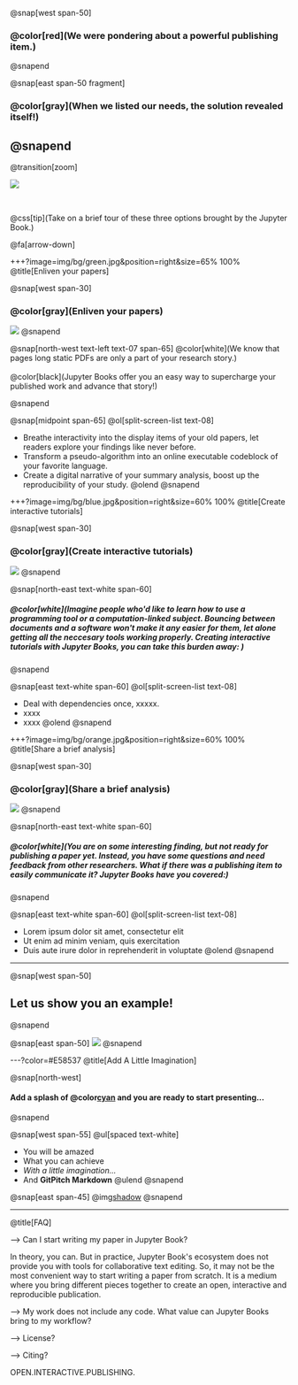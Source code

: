 @snap[west span-50]
### @color[red](We were pondering about a powerful publishing item.)
@snapend

@snap[east span-50 fragment]
### @color[gray](When we listed our needs, the solution revealed itself!)  
@snapend
---
@transition[zoom]


![](assets/img/cover.png)


<br>

@css[tip](Take on a brief tour of these three options brought by the Jupyter Book.)

@fa[arrow-down]


+++?image=img/bg/green.jpg&position=right&size=65% 100% 
@title[Enliven your papers]

@snap[west span-30]
### @color[gray](Enliven your papers)  
![](assets/img/leafgreen.png)
@snapend


@snap[north-west text-left text-07 span-65]
@color[white](We know that pages long static PDFs are only a part of your research story.)
<br>
<br>
@color[black](Jupyter Books offer you an easy way to supercharge your published work and advance that story!)

@snapend


@snap[midpoint span-65]
@ol[split-screen-list text-08]
- Breathe interactivity into the display items of your old papers, let readers explore your findings like never before. 
- Transform a pseudo-algorithm into an online executable codeblock of your favorite language.   
- Create a digital narrative of your summary analysis, boost up the reproducibility of your study.
@olend
@snapend 

+++?image=img/bg/blue.jpg&position=right&size=60% 100% 
@title[Create interactive tutorials]

@snap[west span-30]
### @color[gray](Create interactive tutorials)  
![](assets/img/hatblue.png)
@snapend

@snap[north-east text-white span-60]
##### @color[white](Imagine people who'd like to learn how to use a programming tool or a computation-linked subject. Bouncing between documents and a software won't make it any easier for them, let alone getting all the neccesary tools working properly. Creating interactive tutorials with Jupyter Books, you can take this burden away: )  
@snapend

@snap[east text-white span-60]
@ol[split-screen-list text-08]
- Deal with dependencies once, xxxxx. 
- xxxx
- xxxx
@olend
@snapend

+++?image=img/bg/orange.jpg&position=right&size=60% 100% 
@title[Share a brief analysis]

@snap[west span-30]
### @color[gray](Share a brief analysis)  
![](assets/img/shareorange.png)
@snapend


@snap[north-east text-white span-60]
##### @color[white](You are on some interesting finding, but not ready for publishing a paper yet. Instead, you have some questions and need feedback from other researchers. What if there was a publishing item to easily communicate it? Jupyter Books have you covered:)  
@snapend

@snap[east text-white span-60]
@ol[split-screen-list text-08]
- Lorem ipsum dolor sit amet, consectetur elit
- Ut enim ad minim veniam, quis exercitation
- Duis aute irure dolor in reprehenderit in voluptate
@olend
@snapend


---

@snap[west span-50]
## Let us show you an example! 
@snapend

@snap[east span-50]
![](assets/img/jbook.png)
@snapend

---?color=#E58537
@title[Add A Little Imagination]

@snap[north-west]
#### Add a splash of @color[cyan](**color**) and you are ready to start presenting...
@snapend

@snap[west span-55]
@ul[spaced text-white]
- You will be amazed
- What you can achieve
- *With a little imagination...*
- And **GitPitch Markdown**
@ulend
@snapend

@snap[east span-45]
@img[shadow](assets/img/conference.png)
@snapend

---
@title[FAQ]

--> Can I start writing my paper in Jupyter Book? 

In theory, you can. But in practice, Jupyter Book's ecosystem does not provide you with tools for collaborative text editing. So, it may not be the most convenient way to start writing a paper from scratch. It is a medium where you bring different pieces together to create an open, interactive and reproducible publication. 

--> My work does not include any code. What value can Jupyter Books bring to my workflow? 

--> License? 

--> Citing? 

OPEN.INTERACTIVE.PUBLISHING. 
